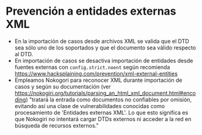 # Prevención a entidades externas XML

* En la importación de casos desde archivos XML se valida que el DTD 
  sea sólo uno de los soportados y que el documento sea válido respecto al DTD.
* En importación de casos se desactiva importación de entidades desde 
  fuentes externas con `config.strict.noent` según recomienda
  <https://www.hacksplaining.com/prevention/xml-external-entities>
* Empleamos Nokogori para reconocer XML durante importación de casos y según 
  su documentación (ver https://nokogiri.org/tutorials/parsing_an_html_xml_document.html#encoding)
  "tratará la entrada como documentos no confiables por omisión, evitando así una clase de vulnerabilidades
  conocidas como procesamiento de 'Entidades externas XML'.  Lo que esto significa es que
  Nokogiri no intentará cargar DTDs externos ni acceder a la red en búsqueda de recursos
  externos."
 
